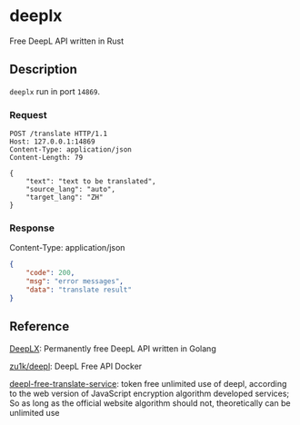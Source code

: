 # deeplx

Free DeepL API written in Rust

## Description

`deeplx` run in port `14869`.

### Request

```http
POST /translate HTTP/1.1
Host: 127.0.0.1:14869
Content-Type: application/json
Content-Length: 79

{
    "text": "text to be translated",
    "source_lang": "auto",
    "target_lang": "ZH"
}
```

### Response

Content-Type: application/json
```json
{
    "code": 200,
    "msg": "error messages",
    "data": "translate result"
}
```

## Reference

[DeepLX](https://github.com/OwO-Network/DeepLX): Permanently free DeepL API written in Golang

[zu1k/deepl](https://hub.docker.com/r/zu1k/deepl): DeepL Free API Docker

[deepl-free-translate-service](https://github.com/akl7777777/deepl-free-translate-service): token free unlimited use of deepl, according to the web version of JavaScript encryption algorithm developed services; So as long as the official website algorithm should not, theoretically can be unlimited use
